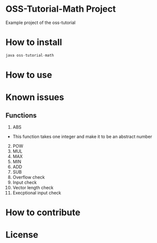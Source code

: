 # OSS-Tutorial-Math Project
Example project of the oss-tutorial

# How to install
```Java
java oss-tutorial-math
```
# How to use


# Known issues
## Functions
1. ABS
  * This function takes one integer and make it to be an abstract number
2. POW
3. MUL
4. MAX
5. MIN
6. ADD
7. SUB
8. Overflow check
9. Input check
10. Vector length check
11. Execptional input check



# How to contribute



# License
